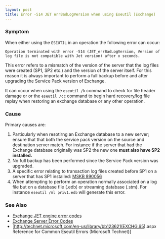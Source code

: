 ```yaml
---
layout: post 
title: Error -514 JET errBadLogVersion when using Eseutil (Exchange)
---
```


### Symptom

When either using the `ESEUTIL` in an operation the following error can
occur:

    Operation terminated with error -514 (JET_errBadLogVersion, Version of log file is not compatible with Jet version) after x seconds.

This error refers to a mismatch of the version of the server that the
log files were created (SP1, SP2 etc.) and the version of the server
itself. For this reason it is always important to perform a full backup
before and after upgrading the Service Pack version of Exchange.

It can occur when using the `eseutil /k` command to check for file
header damage or or the `eseutil /cc` command to begin hard recovery/log
file replay when restoring an exchange database or any other operation.

### Cause

Primary causes are:

1.  Particularly when resotirng an Exchange database to a new server;
    ensure that that both the service pack version on the source and
    destination server match. For instance if the server that had the
    Exchange database originally was SP2 the new one **must also have
    SP2 installed.**
2.  No full backup has been performed since the Service Pack version was
    upgraded.
3.  A specific error relating to transaction log files created before
    SP1 on a server that has SP1 installed: [MSKB
    890056](http://support.microsoft.com/kb/890056)
4.  When attempting to perform an operation normally associated on a log
    file but on a database file (.edb) or streaming database (.stm). For
    instance `eseutil /ml priv1.edb` will generate this error.

### See Also

-   [Exchange JET engine error
    codes](http://www.dtidata.com/exchange_recovery/Exchange_error_codes.htm)
-   [Exchange Server Error
    Codes](http://www.innovativetechnologyconcepts.com/Exchange_Server_Error_Codes.htm)
-   \[<http://technet.microsoft.com/en-us/library/bb123621(EXCHG.65>).aspx
    Reference for Common Eseutil Errors (Microsoft Technet)\]
